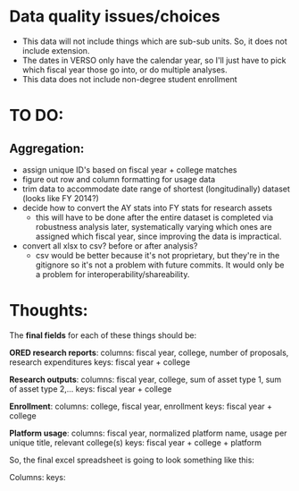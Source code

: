 # Data quality issues/choices
- This data will not include things which are sub-sub units. So, it does not include extension.
- The dates in VERSO only have the calendar year, so I'll just have to pick which fiscal year those go into, or do multiple analyses.
- This data does not include non-degree student enrollment

# TO DO:

## Aggregation:
- assign unique ID's based on fiscal year + college matches
- figure out row and column formatting for usage data
- trim data to accommodate date range of shortest (longitudinally) dataset (looks like FY 2014?)
- decide how to convert the AY stats into FY stats for research assets
    - this will have to be done after the entire dataset is completed via robustness analysis later, systematically varying which ones are assigned which fiscal year, since improving the data is impractical.
- convert all xlsx to csv? before or after analysis?
    - csv would be better because it's not proprietary, but they're in the gitignore so it's not a problem with future commits. It would only be a problem for interoperability/shareability.

# Thoughts:
The **final fields** for each of these things should be:

**ORED research reports**:
    columns: fiscal year, college, number of proposals, research expenditures
    keys: fiscal year + college

**Research outputs**:
    columns: fiscal year, college, sum of asset type 1, sum of asset type 2,...
    keys: fiscal year + college

**Enrollment**:
    columns: college, fiscal year, enrollment
    keys: fiscal year + college

**Platform usage**:
    columns: fiscal year, normalized platform name, usage per unique title, relevant college(s)
    keys: fiscal year + college + platform


So, the final excel spreadsheet is going to look something like this:

Columns:
keys:

